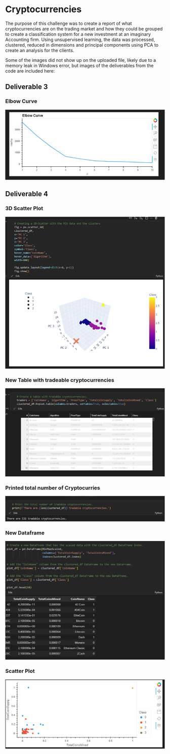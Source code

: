 # Cryptocurrencies

The purpose of this challenge was to create a report of what cryptocurrencies are on the trading market and how they could be grouped to create a classification system for a new investment at an imaginary Accounting firm.  Using unsupervised learning, the data was processed, clustered, reduced in dimensions and principal components using PCA to create an analysis for the clients.

Some of the images did not show up on the uploaded file, likely due to a memory leak in Windows error, but images of the deliverables from the code are included here:
## Deliverable 3

### Elbow Curve
![Deliverable 3](Resources/D3_elbow_curve.png)

## Deliverable 4

### 3D Scatter Plot
![Deliverable 4](Resources/D4_3D_Scatter.png)
### New Table with tradeable cryptocurrencies
![Deliverable 4.2](Resources/D4_Table.png)
### Printed total number of Cryptocurries
![Deliverable 4.3](Resources/D4_Total_Crypto.png)
### New Dataframe
![Deliverable 4.4](Resources/D4_DataFrame_scaled_clustered.png)
### Scatter Plot
![Deliverable 4.5](Resources/D4_Scatter_Plot.png)
